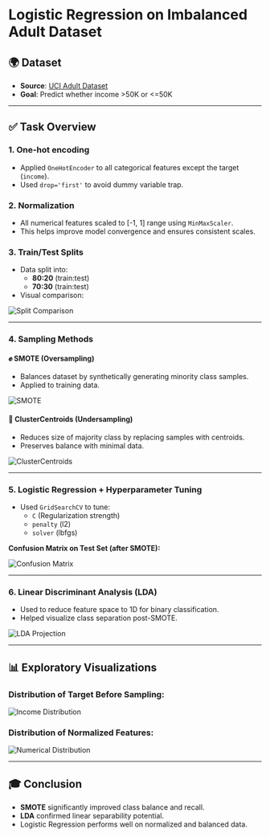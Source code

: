 # Logistic Regression on Imbalanced Adult Dataset

## 🌍 Dataset
- **Source**: [UCI Adult Dataset](https://archive.ics.uci.edu/dataset/2/adult)
- **Goal**: Predict whether income >50K or <=50K

---

## ✅ Task Overview

### 1. One-hot encoding
- Applied `OneHotEncoder` to all categorical features except the target (`income`).
- Used `drop='first'` to avoid dummy variable trap.

### 2. Normalization
- All numerical features scaled to [-1, 1] range using `MinMaxScaler`.
- This helps improve model convergence and ensures consistent scales.

### 3. Train/Test Splits
- Data split into:
  - **80:20** (train:test)
  - **70:30** (train:test)
- Visual comparison:

![Split Comparison](split_comparison.png)

---

### 4. Sampling Methods

#### ✊ SMOTE (Oversampling)
- Balances dataset by synthetically generating minority class samples.
- Applied to training data.

![SMOTE](smote_distribution.png)

#### 🚫 ClusterCentroids (Undersampling)
- Reduces size of majority class by replacing samples with centroids.
- Preserves balance with minimal data.

![ClusterCentroids](cc_distribution.png)

---

### 5. Logistic Regression + Hyperparameter Tuning
- Used `GridSearchCV` to tune:
  - `C` (Regularization strength)
  - `penalty` (l2)
  - `solver` (lbfgs)

**Confusion Matrix on Test Set (after SMOTE):**

![Confusion Matrix](logreg_best_confusion_matrix.png)

---

### 6. Linear Discriminant Analysis (LDA)
- Used to reduce feature space to 1D for binary classification.
- Helped visualize class separation post-SMOTE.

![LDA Projection](lda_projection.png)

---

## 📊 Exploratory Visualizations

### Distribution of Target Before Sampling:

![Income Distribution](income_distribution.png)

### Distribution of Normalized Features:

![Numerical Distribution](num_distribution.png)

---

## 🎓 Conclusion
- **SMOTE** significantly improved class balance and recall.
- **LDA** confirmed linear separability potential.
- Logistic Regression performs well on normalized and balanced data.

